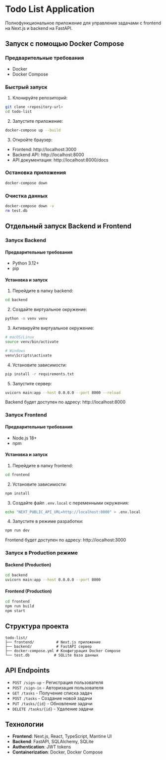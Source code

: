 # Todo List Application

Полнофункциональное приложение для управления задачами с frontend на Next.js и backend на FastAPI.

## Запуск с помощью Docker Compose

### Предварительные требования

- Docker
- Docker Compose

### Быстрый запуск

1. Клонируйте репозиторий:

```bash
git clone <repository-url>
cd todo-list
```

2. Запустите приложение:

```bash
docker-compose up --build
```

3. Откройте браузер:

- Frontend: http://localhost:3000
- Backend API: http://localhost:8000
- API документация: http://localhost:8000/docs

### Остановка приложения

```bash
docker-compose down
```

### Очистка данных

```bash
docker-compose down -v
rm test.db
```

## Отдельный запуск Backend и Frontend

### Запуск Backend

#### Предварительные требования

- Python 3.12+
- pip

#### Установка и запуск

1. Перейдите в папку backend:

```bash
cd backend
```

2. Создайте виртуальное окружение:

```bash
python -m venv venv
```

3. Активируйте виртуальное окружение:

```bash
# macOS/Linux
source venv/bin/activate

# Windows
venv\Scripts\activate
```

4. Установите зависимости:

```bash
pip install -r requirements.txt
```

5. Запустите сервер:

```bash
uvicorn main:app --host 0.0.0.0 --port 8000 --reload
```

Backend будет доступен по адресу: http://localhost:8000

### Запуск Frontend

#### Предварительные требования

- Node.js 18+
- npm

#### Установка и запуск

1. Перейдите в папку frontend:

```bash
cd frontend
```

2. Установите зависимости:

```bash
npm install
```

3. Создайте файл `.env.local` с переменными окружения:

```bash
echo "NEXT_PUBLIC_API_URL=http://localhost:8000" > .env.local
```

4. Запустите в режиме разработки:

```bash
npm run dev
```

Frontend будет доступен по адресу: http://localhost:3000

### Запуск в Production режиме

#### Backend (Production)

```bash
cd backend
uvicorn main:app --host 0.0.0.0 --port 8000
```

#### Frontend (Production)

```bash
cd frontend
npm run build
npm start
```

## Структура проекта

```
todo-list/
├── frontend/          # Next.js приложение
├── backend/           # FastAPI сервер
├── docker-compose.yml # Конфигурация Docker Compose
└── test.db           # SQLite база данных
```

## API Endpoints

- `POST /sign-up` - Регистрация пользователя
- `POST /sign-in` - Авторизация пользователя
- `GET /tasks` - Получение списка задач
- `POST /tasks` - Создание новой задачи
- `PUT /tasks/{id}` - Обновление задачи
- `DELETE /tasks/{id}` - Удаление задачи

## Технологии

- **Frontend**: Next.js, React, TypeScript, Mantine UI
- **Backend**: FastAPI, SQLAlchemy, SQLite
- **Authentication**: JWT tokens
- **Containerization**: Docker, Docker Compose
